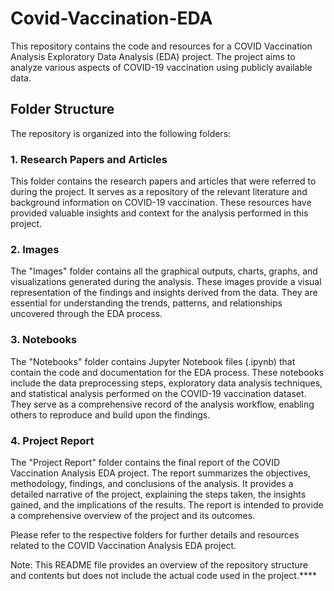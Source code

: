 # Covid-Vaccination-EDA


This repository contains the code and resources for a COVID Vaccination Analysis Exploratory Data Analysis (EDA) project. The project aims to analyze various aspects of COVID-19 vaccination using publicly available data.

## Folder Structure

The repository is organized into the following folders:

### 1. Research Papers and Articles

This folder contains the research papers and articles that were referred to during the project. It serves as a repository of the relevant literature and background information on COVID-19 vaccination. These resources have provided valuable insights and context for the analysis performed in this project.

### 2. Images

The "Images" folder contains all the graphical outputs, charts, graphs, and visualizations generated during the analysis. These images provide a visual representation of the findings and insights derived from the data. They are essential for understanding the trends, patterns, and relationships uncovered through the EDA process.

### 3. Notebooks

The "Notebooks" folder contains Jupyter Notebook files (.ipynb) that contain the code and documentation for the EDA process. These notebooks include the data preprocessing steps, exploratory data analysis techniques, and statistical analysis performed on the COVID-19 vaccination dataset. They serve as a comprehensive record of the analysis workflow, enabling others to reproduce and build upon the findings.

### 4. Project Report

The "Project Report" folder contains the final report of the COVID Vaccination Analysis EDA project. The report summarizes the objectives, methodology, findings, and conclusions of the analysis. It provides a detailed narrative of the project, explaining the steps taken, the insights gained, and the implications of the results. The report is intended to provide a comprehensive overview of the project and its outcomes.

Please refer to the respective folders for further details and resources related to the COVID Vaccination Analysis EDA project.

Note: This README file provides an overview of the repository structure and contents but does not include the actual code used in the project.****
